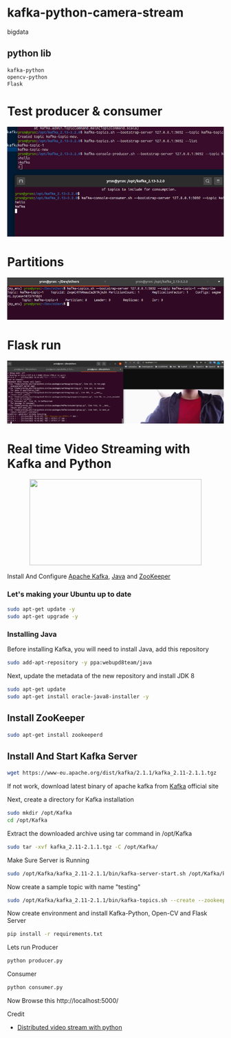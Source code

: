 # kafka-python-camera-stream
bigdata
## python lib
~~~
kafka-python
opencv-python
Flask
~~~
# Test producer & consumer
![imh](https://github.com/yerson001/kafka-python-camera-stream/blob/main/Selecci%C3%B3n_051.png)

# Partitions
![imh](https://github.com/yerson001/kafka-python-camera-stream/blob/main/Selecci%C3%B3n_052.png)

# Flask run 
![imh](https://github.com/yerson001/kafka-python-camera-stream/blob/main/Selecci%C3%B3n_054.png)

# Real time Video Streaming with Kafka and Python
<p align="center">
  <img width="400" height="200" src="https://cdn-images-1.medium.com/max/600/1*iUWxneAQ_kozzLPkFsrakw.png">
</p>
 
Install And Configure [Apache Kafka](https://en.wikipedia.org/wiki/Apache_Kafka), [Java](https://en.wikipedia.org/wiki/Java_(programming_language)) and [ZooKeeper](https://en.wikipedia.org/wiki/Apache_ZooKeeper) 
### Let's making your Ubuntu up to date
```sh
sudo apt-get update -y
sudo apt-get upgrade -y
```
### Installing Java
Before installing Kafka, you will need to install Java, add this repository
```sh
sudo add-apt-repository -y ppa:webupd8team/java
```
Next, update the metadata of the new repository and install JDK 8
```sh
sudo apt-get update
sudo apt-get install oracle-java8-installer -y
```

## Install ZooKeeper
```sh
sudo apt-get install zookeeperd
```
## Install And Start Kafka Server
```sh
wget https://www-eu.apache.org/dist/kafka/2.1.1/kafka_2.11-2.1.1.tgz 
``` 
If not work, download latest binary of apache kafka from [Kafka](https://kafka.apache.org/downloads) official site

Next, create a directory for Kafka installation
```sh
sudo mkdir /opt/Kafka
cd /opt/Kafka
```
Extract the downloaded archive using tar command in /opt/Kafka
```sh
sudo tar -xvf kafka_2.11-2.1.1.tgz -C /opt/Kafka/
```
Make Sure Server is Running 
```sh
sudo /opt/Kafka/kafka_2.11-2.1.1/bin/kafka-server-start.sh /opt/Kafka/kafka_2.11-2.1.1/config/server.properties
```
Now create a sample topic with name "testing"
```sh
sudo /opt/Kafka/kafka_2.11-2.1.1/bin/kafka-topics.sh --create --zookeeper localhost:2181 --replication-factor 1  --partitions 1 --topic testing
```
Now create environment and install Kafka-Python, Open-CV and Flask Server
```sh
pip install -r requirements.txt
```
Lets run Producer
```sh
python producer.py 
```
Consumer
```sh
python consumer.py
```
Now Browse this
http://localhost:5000/

Credit
- [Distributed video stream with python](https://scotch.io/tutorials/build-a-distributed-streaming-system-with-apache-kafka-and-python)
